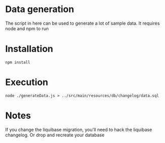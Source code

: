 # Data generation

The script in here can be used to generate a lot of sample data. It requires node and npm to run

# Installation

```shell
npm install
```

# Execution

```shell
node ./generateData.js > ../src/main/resources/db/changelog/data.sql
```

# Notes

If you change the liquibase migration, you'll need to hack the liquibase changelog. Or drop and recreate your database